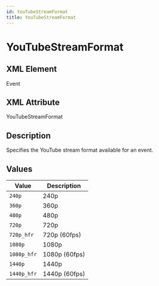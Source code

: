```yaml
---
id: YouTubeStreamFormat
title: YouTubeStreamFormat
---
```


# YouTubeStreamFormat

## XML Element
Event

## XML Attribute
YouTubeStreamFormat

## Description
Specifies the YouTube stream format available for an event.

## Values

| Value         | Description    |
|---------------|----------------|
| `240p`        | 240p           |
| `360p`        | 360p           |
| `480p`        | 480p           |
| `720p`        | 720p           |
| `720p_hfr`    | 720p (60fps)   |
| `1080p`       | 1080p          |
| `1080p_hfr`   | 1080p (60fps)  |
| `1440p`       | 1440p          |
| `1440p_hfr`   | 1440p (60fps)  |
